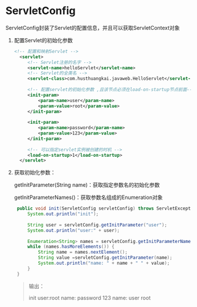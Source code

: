 # ServletConfig

ServletConfig封装了Servlet的配置信息，并且可以获取ServletContext对象

1. 配置Servlet的初始化参数

   ```xml
   <!-- 配置和映射Servlet -->
     <servlet>
     	<!-- Servlet注册的名字 -->
     	<servlet-name>helloServlet</servlet-name>
     	<!-- Servlet的全类名 -->
     	<servlet-class>com.husthuangkai.javaweb.HelloServlet</servlet-class>
     	
     	<!-- 配置servlet的初始化参数 ,且该节点必须在load-on-startup节点前面-->
     	<init-param>
     		<param-name>user</param-name>
     		<param-value>root</param-value>
     	</init-param>
     	
     	<init-param>
     		<param-name>password</param-name>
     		<param-value>123</param-value>
     	</init-param>
     	
     	<!-- 可以指定servlet实例被创建的时机 -->
     	<load-on-startup>1</load-on-startup>
     </servlet>
   ```

2. 获取初始化参数：

   getInitParameter(String name)：获取指定参数名的初始化参数

   getInitParameterNames()：获取参数名组成的Enumeration对象

   ```java
   	public void init(ServletConfig servletConfig) throws ServletException {
   		System.out.println("init");
   		
   		String user = servletConfig.getInitParameter("user");
   		System.out.println("user:" + user); 
   		
   		Enumeration<String> names = servletConfig.getInitParameterNames();
   		while (names.hasMoreElements()) {
   			String name = names.nextElement();
   			String value =servletConfig.getInitParameter(name);
   			System.out.println("name: " + name + " " + value);
   		}
   	}
   
   ```

   > 输出：
   >
   > init
   > user:root
   > name: password 123
   > name: user root